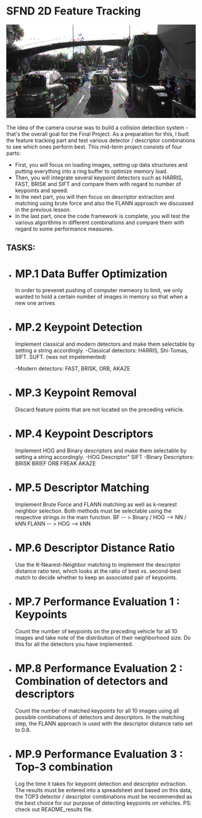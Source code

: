 # SFND 2D Feature Tracking

<img src="images/keypoints.png" width="820" height="248" />

The idea of the camera course was to build a collision detection system - that's the overall goal for the Final Project. As a preparation for this, I buılt the feature tracking part and test various detector / descriptor combinations to see which ones perform best. This mid-term project consists of four parts:

* First, you will focus on loading images, setting up data structures and putting everything into a ring buffer to optimize memory load. 
* Then, you will integrate several keypoint detectors such as HARRIS, FAST, BRISK and SIFT and compare them with regard to number of keypoints and speed. 
* In the next part, you will then focus on descriptor extraction and matching using brute force and also the FLANN approach we discussed in the previous lesson. 
* In the last part, once the code framework is complete, you will test the various algorithms in different combinations and compare them with regard to some performance measures. 



## TASKS:
* # MP.1 Data Buffer Optimization
   In order to prevenet pushing of computer memeory to limit, we only wanted to hold a certain number of images in memory so that when a new one arrives


* # MP.2 Keypoint Detection
	Implement classical and modern detectors and make them selectable by setting a string accordingly.
    -Classical detectors:
    	HARRIS, 
   	Shi-Tomas,
    	SIFT.
        SUFT. (was not impelemented)
    
    -Modern detectors:
    	FAST,
    	BRISK,
    	ORB,
    	AKAZE
    
* # MP.3 Keypoint Removal
 	Discard feature points that are not located on the preceding vehicle.
 
* # MP.4 Keypoint Descriptors
	Implement HOG and Binary descriptors and make them selectable by setting a string accordingly.
    -HOG Descriptor"
    	SIFT
    -Binary Descriptors:
    	BRISK 
        BRIEF 
        ORB 
        FREAK 
        AKAZE
    
* # MP.5 Descriptor Matching
	Implement Brute Force and FLANN matching as well as k-nearest neighbor selection. Both methods must be selectable using the respective strings in the main function.
    BF     -- > Binary / HOG --> NN / kNN
    FLANN  -- >       HOG    --> kNN

* # MP.6 Descriptor Distance Ratio
	Use the K-Nearest-Neighbor matching to implement the descriptor distance ratio test, which looks at the ratio of best vs. second-best match to decide whether to keep an associated pair of keypoints.
    
* # MP.7 Performance Evaluation 1 : Keypoints
	Count the number of keypoints on the preceding vehicle for all 10 images and take note of the distribution of their neighborhood size. Do this for all the detectors you have implemented. 
    
* # MP.8 Performance Evaluation 2 : Combination of detectors and descriptors
	Count the number of matched keypoints for all 10 images using all possible combinations of detectors and descriptors. In the matching step, the FLANN approach is used with the descriptor distance ratio set to 0.8.

* # MP.9 Performance Evaluation 3 : Top-3 combination 
 	Log the time it takes for keypoint detection and descriptor extraction. The results must be entered into a spreadsheet and based on this data, the TOP3 detector / descriptor combinations must be recommended as the best choice for our purpose of detecting keypoints on vehicles.
    PS: check out README_results file. 

